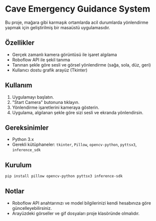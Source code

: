 # Cave Emergency Guidance System

Bu proje, mağara gibi karmaşık ortamlarda acil durumlarda yönlendirme yapmak için geliştirilmiş bir masaüstü uygulamasıdır.

## Özellikler
- Gerçek zamanlı kamera görüntüsü ile işaret algılama
- Roboflow API ile şekil tanıma
- Tanınan şekle göre sesli ve görsel yönlendirme (sağa, sola, düz, geri)
- Kullanıcı dostu grafik arayüz (Tkinter)

## Kullanım
1. Uygulamayı başlatın.
2. "Start Camera" butonuna tıklayın.
3. Yönlendirme işaretlerini kameraya gösterin.
4. Uygulama, algılanan şekle göre sizi sesli ve ekranda yönlendirsin.

## Gereksinimler
- Python 3.x
- Gerekli kütüphaneler: `tkinter`, `Pillow`, `opencv-python`, `pyttsx3`, `inference_sdk`

## Kurulum
```bash
pip install pillow opencv-python pyttsx3 inference-sdk
```

## Notlar
- Roboflow API anahtarınızı ve model bilgilerinizi kendi hesabınıza göre güncelleyebilirsiniz.
- Arayüzdeki görseller ve gif dosyaları proje klasöründe olmalıdır.

